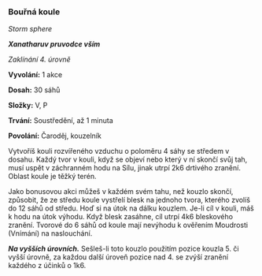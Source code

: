 ### Bouřná koule

*Storm sphere*

***Xanatharuv pruvodce vším***

 *Zaklínání 4. úrovně* 
 

**Vyvolání:** 1 akce

**Dosah:** 30 sáhů

**Složky:** V, P

**Trvání:** Soustředění, až 1 minuta

**Povolání:** Čaroděj, kouzelník
 
Vytvoříš kouli rozvířeného vzduchu o poloměru 4 sáhy se středem v dosahu. Každý tvor v kouli, když se objeví nebo který v ní skončí svůj tah, musí uspět v záchranném hodu na Sílu, jinak utrpí 2k6 drtivého zranění. Oblast koule je těžký terén. 

Jako bonusovou akci můžeš v každém svém tahu, než kouzlo skončí, způsobit, že ze středu koule vystřelí blesk na jednoho tvora, kterého zvolíš do 12 sáhů od středu. Hoď si na útok na dálku kouzlem. Je-li cíl v kouli, máš k hodu na útok výhodu. Když blesk zasáhne, cíl utrpí 4k6 bleskového zranění. 
Tvorové do 6 sáhů od koule mají nevýhodu k ověřením Moudrosti (Vnímání) na naslouchání.

***Na vyšších úrovních.*** Sešleš-li toto kouzlo použitím pozice kouzla 5. či vyšší úrovně, za každou další úroveň pozice nad 4. se zvýší zranění každého z účinků o 1k6.
